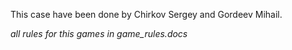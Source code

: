 This case have been done by Chirkov Sergey and Gordeev Mihail.

*all rules for this games in game_rules.docs*
